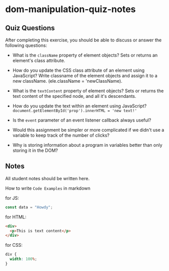 # dom-manipulation-quiz-notes

## Quiz Questions

After completing this exercise, you should be able to discuss or answer the following questions:

- What is the `className` property of element objects?
Sets or returns an element's class attribute.
- How do you update the CSS class attribute of an element using JavaScript?
Write classname of the element objects and assign it to a new className. (ele.className = 'newClassName).
- What is the `textContent` property of element objects?
Sets or returns the text content of the specified node, and all it's descendants.
- How do you update the text within an element using JavaScript?
`document.getElementById('prop').innerHTML = 'new text!'`
- Is the `event` parameter of an event listener callback always useful?

- Would this assignment be simpler or more complicated if we didn't use a variable to keep track of the number of clicks?

- Why is storing information about a program in variables better than only storing it in the DOM?


## Notes

All student notes should be written here.


How to write `Code Examples` in markdown

for JS:

```javascript
const data = "Howdy";
```

for HTML:

```html
<div>
  <p>This is text content</p>
</div>
```

for CSS:

```css
div {
  width: 100%;
}
```
